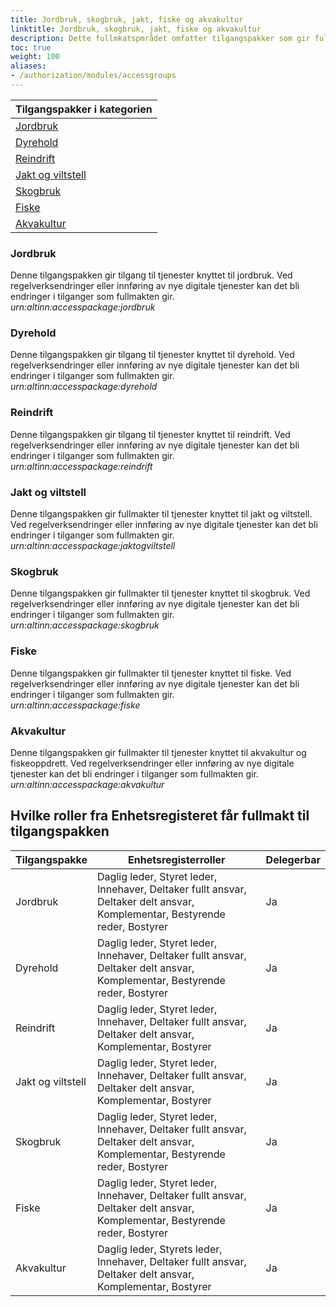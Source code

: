 ```yaml
---
title: Jordbruk, skogbruk, jakt, fiske og akvakultur
linktitle: Jordbruk, skogbruk, jakt, fiske og akvakultur
description: Dette fullmkatspmrådet omfatter tilgangspakker som gir fullmakter til tjenester og ressurser som angår jordbruk, skogbruk, jakt, fiske og akvakultur. Ved regelverksendringer eller innføring av nye digitale tjenester kan det bli endringer i tilganger som fullmaktene gir.
toc: true
weight: 100
aliases:
- /authorization/modules/accessgroups
---
```


|**Tilgangspakker i kategorien**|
|---|
|[Jordbruk](https://docs.altinn.studio/nb/authorization/what-do-you-get/accessgroups/accessgroups/jordbrukskogbrukjaktfiskeakvakultur/#jordbruk)|
|[Dyrehold](https://docs.altinn.studio/nb/authorization/what-do-you-get/accessgroups/accessgroups/jordbrukskogbrukjaktfiskeakvakultur/#dyrehold)|
|[Reindrift](https://docs.altinn.studio/nb/authorization/what-do-you-get/accessgroups/accessgroups/jordbrukskogbrukjaktfiskeakvakultur/#reindrift)|
|[Jakt og viltstell](https://docs.altinn.studio/nb/authorization/what-do-you-get/accessgroups/accessgroups/jordbrukskogbrukjaktfiskeakvakultur/#jakt-og-viltstell)|
|[Skogbruk](https://docs.altinn.studio/nb/authorization/what-do-you-get/accessgroups/accessgroups/jordbrukskogbrukjaktfiskeakvakultur/#skogbruk)|
|[Fiske](https://docs.altinn.studio/nb/authorization/what-do-you-get/accessgroups/accessgroups/jordbrukskogbrukjaktfiskeakvakultur/#fiske)|
|[Akvakultur](https://docs.altinn.studio/nb/authorization/what-do-you-get/accessgroups/accessgroups/jordbrukskogbrukjaktfiskeakvakultur/#akvakultur)|


### Jordbruk
Denne tilgangspakken gir tilgang til tjenester knyttet til jordbruk. Ved regelverksendringer eller innføring av nye digitale tjenester kan det bli endringer i tilganger som fullmakten gir.  
*urn:altinn:accesspackage:jordbruk*

### Dyrehold
Denne tilgangspakken gir tilgang til tjenester knyttet til dyrehold. Ved regelverksendringer eller innføring av nye digitale tjenester kan det bli endringer i tilganger som fullmakten gir.  
*urn:altinn:accesspackage:dyrehold*

### Reindrift
Denne tilgangspakken gir tilgang til tjenester knyttet til reindrift. Ved regelverksendringer eller innføring av nye digitale tjenester kan det bli endringer i tilganger som fullmakten gir.  
*urn:altinn:accesspackage:reindrift*

### Jakt og viltstell
Denne tilgangspakken gir fullmakter til tjenester knyttet til jakt og viltstell. Ved regelverksendringer eller innføring av nye digitale tjenester kan det bli endringer i tilganger som fullmakten gir.  
*urn:altinn:accesspackage:jaktogviltstell*

### Skogbruk
Denne tilgangspakken gir fullmakter til tjenester knyttet til skogbruk. Ved regelverksendringer eller innføring av nye digitale tjenester kan det bli endringer i tilganger som fullmakten gir.  
*urn:altinn:accesspackage:skogbruk*

### Fiske
Denne tilgangspakken gir fullmakter til tjenester knyttet til fiske. Ved regelverksendringer eller innføring av nye digitale tjenester kan det bli endringer i tilganger som fullmakten gir.  
*urn:altinn:accesspackage:fiske*

### Akvakultur
Denne tilgangspakken gir fullmakter til tjenester knyttet til akvakultur og fiskeoppdrett. Ved regelverksendringer eller innføring av nye digitale tjenester kan det bli endringer i tilganger som fullmakten gir.  
*urn:altinn:accesspackage:akvakultur*


## Hvilke roller fra Enhetsregisteret får fullmakt til tilgangspakken
|**Tilgangspakke**|**Enhetsregisterroller**|**Delegerbar**|
|---|---|---|
|Jordbruk|Daglig leder, Styret leder, Innehaver, Deltaker fullt ansvar, Deltaker delt ansvar, Komplementar, Bestyrende reder, Bostyrer|Ja|
|Dyrehold|Daglig leder, Styret leder, Innehaver, Deltaker fullt ansvar, Deltaker delt ansvar, Komplementar, Bestyrende reder, Bostyrer|Ja|
|Reindrift|Daglig leder, Styret leder, Innehaver, Deltaker fullt ansvar, Deltaker delt ansvar, Komplementar, Bostyrer|Ja|
|Jakt og viltstell|Daglig leder, Styret leder, Innehaver, Deltaker fullt ansvar, Deltaker delt ansvar, Komplementar, Bostyrer|Ja|
|Skogbruk|Daglig leder, Styret leder, Innehaver, Deltaker fullt ansvar, Deltaker delt ansvar, Komplementar, Bestyrende reder, Bostyrer|Ja|
|Fiske|Daglig leder, Styret leder, Innehaver, Deltaker fullt ansvar, Deltaker delt ansvar, Komplementar, Bestyrende reder, Bostyrer|Ja|
|Akvakultur|Daglig leder, Styrets leder, Innehaver, Deltaker fullt ansvar, Deltaker delt ansvar, Komplementar, Bostyrer|Ja|